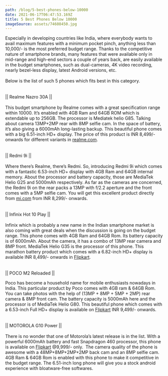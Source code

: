 ```yaml
---
path: /blog/5-best-phones-below-10000
date: 2021-06-17T06:47:53.169Z
title: 5 Best Phones Below 10000
imageSource: assets/74608450.jpg
---
```

Especially in developing countries like India, where everybody wants to avail maximum features with a minimum pocket pinch, anything less than 10,000/- is the most preferred budget range. Thanks to the competitive nature of smartphone brands, many features that were available only in mid-range and high-end sectors a couple of years back, are easily available in the budget smartphones, such as dual-cameras, 4K video recording, nearly bezel-less display, latest Android versions, etc.\
\
Below is the list of such 5 phones which fits best in this category.\
\
\
|| Realme Nazro 30A ||\
\
This budget smartphone by Realme comes with a great specification range within 10000. It’s enabled with 4GB Ram and 64GB ROM which is extendable up to 256GB. The processor is Mediatek helio G85. Talking about camera 13MP+2MP rear with 8MP selfie cam. In the space of battery, it’s also giving a 6000mAh long-lasting backup. This beautiful phone comes with a big 6.51-inch HD+ display. The price of this product is INR 8,499/- onwards for different variants in [realme.com](https://buy.realme.com/in/goods/317?id=831). \
\
\
|| Redmi 9i ||\
\
Where there’s Realme, there’s Redmi. So, introducing Redmi 9i which comes with a fantastic 6.53-inch HD+ display with 4GB Ram and 64GB internal memory. About the processor and battery capacity, those are MediaTek Helio G25 and 5000mAh respectively. As far as the cameras are concerned, the Redmi 9i on the rear packs a 13MP with f/2.2 aperture and the front comes with a 5MP selfie cam. You will get this excellent product directly from [mi.com](https://www.mi.com/in/buy/product/redmi-9i) from INR 8,299/- onwards.\
\
\
|| Infinix Hot 10 Play ||\
\
Infinix which is probably a new name in the Indian smartphone market is also coming with great deals when the discussion is going on the budget range. This phone comes with 4GB Ram and 64GB Rom. Its battery capacity is of 6000mAh. About the camera, it has a combo of 13MP rear camera and 8MP front. MediaTek Helio G35 is the processor of this phone. This marathon battery product which comes with a 6.82-inch HD+ display is available INR 8,499/- onwards in [Flipkart](https://www.flipkart.com/infinix-hot-10-play-7-purple-64-gb/p/itm1f660c8716944?pid=MOBGFG7UWVKZUXS2&lid=LSTMOBGFG7UWVKZUXS24SUVN7&marketplace=FLIPKART&store=tyy%2F4io&srno=b_1_1&otracker=browse&fm=organic&iid=c935b18c-a8ae-497e-9a3f-dcbf947c006d.MOBGFG7UWVKZUXS2.SEARCH&ppt=None&ppn=None&ssid=rhpymbbz9c0000001623911316985).\
\
\
|| POCO M2 Reloaded ||

Poco has become a household name for mobile enthusiasts nowadays in India. This particular product by Poco comes with 4GB ram & 64GB Rom. You can take photos with the help of (13MP + 8MP + 5MP + 2MP) rear camera & 8MP front cam. The battery capacity is 5000mAh here and the processor is of MediaTek Helio G80. This beautiful phone which comes with a 6.53-inch Full HD+ display is available on [Flipkart](https://www.flipkart.com/poco-m2-reloaded-mostly-blue-64-gb/p/itmc50149a5b8e51?pid=MOBG25SQQBWTVPZS&lid=LSTMOBG25SQQBWTVPZSAGDHGT&marketplace=FLIPKART&q=poco+m2&store=tyy%2F4io&srno=s_1_1&otracker=AS_QueryStore_HistoryAutoSuggest_1_5_na_na_na&otracker1=AS_QueryStore_HistoryAutoSuggest_1_5_na_na_na&fm=SEARCH&iid=84983947-8c72-4cf1-acc2-592e7c141cb3.MOBG25SQQBWTVPZS.SEARCH&ppt=pp&ppn=pp&ssid=cjd10u09jk0000001623911696178&qH=945b7399f0ddc043) INR 9,499/- onwards. \
\
\
|| MOTOROLA G10 Power ||\
\
There is no wonder that one of Motorola’s latest release is in the list. With a powerful 6000mAh battery and fast Snapdragon 460 processor, this phone is available on [Flipkart](https://www.flipkart.com/motorola-g10-power-aurora-grey-64-gb/p/itm34b1df7be8de4) @9,999/- only.  The camera quality of the phone is awesome with a 48MP+8MP+2MP+2MP back cam and an 8MP selfie cam. 4GB Ram & 64GB Rom is enabled with this phone to make it competitive in the budget range. The 6.51-inch long phone will give you a stock android experience with bloatware-free softwares.